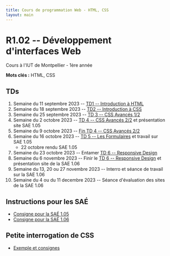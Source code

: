 ```yaml
---
title: Cours de programmation Web - HTML, CSS
layout: main
---
```


# R1.02 -- Développement d'interfaces Web
Cours à l'IUT de Montpellier - 1ère année

**Mots clés :** HTML, CSS

## TDs

1. Semaine du 11 septembre 2023 -- [TD1 -- Introduction à HTML](tutorials/tutorial1.html)
1. Semaine du 18 septembre 2023 -- [TD2 -- Introduction à CSS ](tutorials/tutorial2.html)
1. Semaine du 25 septembre 2023 -- [TD 3 -- CSS Avancés 1/2](tutorials/tutorial3.html)
1. Semaine du 2 octobre 2023 -- [TD 4 -- CSS Avancés 2/2](tutorials/tutorial4.html) et présentation site SAE 1.05  
1. Semaine du 9 octobre 2023 -- [ Fin TD 4 -- CSS Avancés 2/2](tutorials/tutorial4.html) 
1. Semaine du 16 octobre 2023 -- [TD 5 -- Les Formulaires](tutorials/tutorial5.html) et travail sur SAE 1.05
    * 22 octobre rendu SAE 1.05 
1. Semaine du 23 octobre 2023 -- Entamer [TD 6 -- Responsive Design](tutorials/tutorial6.html)
1. Semaine du 6 novembre 2023 -- Finir le [TD 6 -- Responsive Design](tutorials/tutorial6.html) et présentation site de la SAE 1.06
1. Semaine du 13, 20 ou 27 novembre 2023 -- Interro et séance de travail sur la SAE 1.06
1. Semaine du 4 ou du 11 decembre 2023 -- Séance d'évaluation des sites de la SAE 1.06

<!--## Compléments optionnels-->
 
<!--1. [Coder des colonnes responsive à la Bootstrap](assets/tut5-complement.html)-->

## Instructions pour les SAÉ
* [Consigne pour la SAÉ 1.05](SAE_105.html)
* [Consigne pour la SAÉ 1.06](SAE_106.html)

## Petite interrogation de CSS
* [Exemple et consignes](exempleTest.html)


